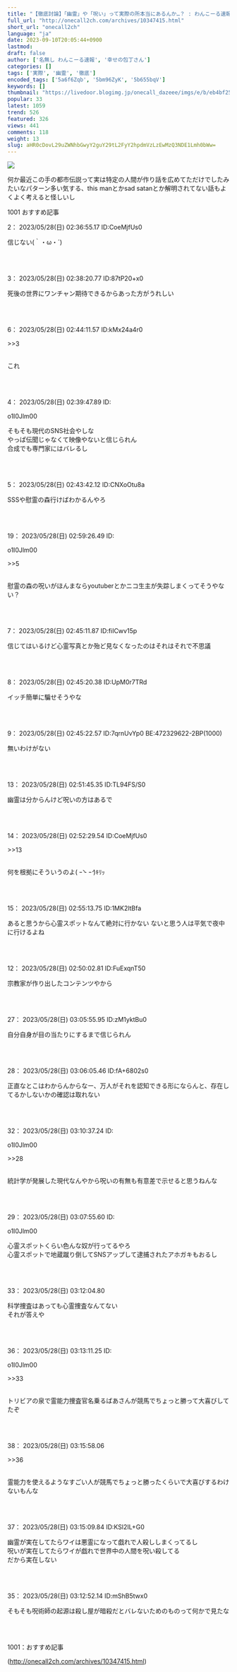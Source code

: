 ```yaml
---
title: "【徹底討論】「幽霊」や「呪い」って実際の所本当にあるんか…？ : わんこーる速報！"
full_url: "http://onecall2ch.com/archives/10347415.html"
short_url: "onecall2ch"
language: "ja"
date: 2023-09-10T20:05:44+0900
lastmod: 
draft: false
author: ['名無し わんこーる速報', '幸せの包丁さん']
categories: []
tags: ['実際', '幽霊', '徹底']
encoded_tags: ['5a6f6Zqb', '5bm96ZyK', '5b655bqV']
keywords: []
thumbnail: "https://livedoor.blogimg.jp/onecall_dazeee/imgs/e/b/eb4bf25f.jpg"
popular: 33
latest: 1059
trend: 526
featured: 326
views: 441
comments: 118
weight: 13
slug: aHR0cDovL29uZWNhbGwyY2guY29tL2FyY2hpdmVzLzEwMzQ3NDE1Lmh0bWw=
---
```


![](https://livedoor.blogimg.jp/onecall_dazeee/imgs/e/b/eb4bf25f.jpg)

<div><p>何か最近この手の都市伝説って実は特定の人間が作り話を広めてただけでしたみたいなパターン多い気する、this manとかsad satanとか解明されてない話もよくよく考えると怪しいし</p> <p class='name2'> 1001 おすすめ記事</p> <p class='name2'>2： 2023/05/28(日) 02:36:55.17 ID:CoeMjfUs0</p><p class='onecall'> 信じない(｀・ω・´) <br><br></p><br> <p class='name2'>3： 2023/05/28(日) 02:38:20.77 ID:87tP20+x0</p><p class='onecall'> 死後の世界にワンチャン期待できるからあった方がうれしい <br><br></p><br> <p class='name2'>6： 2023/05/28(日) 02:44:11.57 ID:kMx24a4r0</p><p class='onecall'> <p class='anchor'>>>3</p> <br> これ <br><br></p><br> <p class='name2'>4： 2023/05/28(日) 02:39:47.89 ID:<p>o1I0Jlm00</p></p><p class='onecall'> そもそも現代のSNS社会やしな <br> やっぱ伝聞じゃなくて映像やないと信じられん <br> 合成でも専門家にはバレるし <br><br></p><br> <p class='name2'>5： 2023/05/28(日) 02:43:42.12 ID:CNXoOtu8a</p><p class='onecall'> SSSや慰霊の森行けばわかるんやろ <br><br></p><br> <p class='name2'>19： 2023/05/28(日) 02:59:26.49 ID:<p>o1I0Jlm00</p></p><p class='onecall'> <p class='anchor'>>>5</p> <br> 慰霊の森の呪いがほんまならyoutuberとかニコ生主が失踪しまくってそうやない？ <br><br></p><br> <p class='name2'>7： 2023/05/28(日) 02:45:11.87 ID:fiICwv15p</p><p class='onecall'> 信じてはいるけど心霊写真とか殆ど見なくなったのはそれはそれで不思議 <br><br></p><br> <p class='name2'>8： 2023/05/28(日) 02:45:20.38 ID:UpM0r7TRd</p><p class='onecall'> イッチ簡単に騙せそうやな <br><br></p><br> <p class='name2'>9： 2023/05/28(日) 02:45:22.57 ID:7qrnUvYp0 BE:472329622-2BP(1000)</p><p class='onecall'> 無いわけがない <br><br></p><br> <p class='name2'>13： 2023/05/28(日) 02:51:45.35 ID:TL94FS/S0</p><p class='onecall'> 幽霊は分からんけど呪いの方はあるで <br><br></p><br> <p class='name2'>14： 2023/05/28(日) 02:52:29.54 ID:CoeMjfUs0</p><p class='onecall'> <p class='anchor'>>>13</p> <br> 何を根拠にそういうのよ( ｰ̀ - ｰ́ )ｷﾘｯ <br><br></p><br> <p class='name2'>15： 2023/05/28(日) 02:55:13.75 ID:1MK2ltBfa</p><p class='onecall'> あると思うから心霊スポットなんて絶対に行かない ないと思う人は平気で夜中に行けるよね <br><br></p><br> <p class='name2'>12： 2023/05/28(日) 02:50:02.81 ID:FuExqnT50</p><p class='onecall'> 宗教家が作り出したコンテンツやから <br><br></p><br> <p class='name2'>27： 2023/05/28(日) 03:05:55.95 ID:zM1yktBu0</p><p class='onecall'> 自分自身が目の当たりにするまで信じられん <br><br></p><br> <p class='name2'>28： 2023/05/28(日) 03:06:05.46 ID:fA+6802s0</p><p class='onecall'> 正直なとこはわからんからなー、万人がそれを認知できる形にならんと、存在してるかしないかの確認は取れない <br><br></p><br> <p class='name2'>32： 2023/05/28(日) 03:10:37.24 ID:<p>o1I0Jlm00</p></p><p class='onecall'> <p class='anchor'>>>28</p> <br> 統計学が発展した現代なんやから呪いの有無も有意差で示せると思うねんな <br><br></p><br> <p class='name2'>29： 2023/05/28(日) 03:07:55.60 ID:<p>o1I0Jlm00</p></p><p class='onecall'> 心霊スポットくらい色んな奴が行ってるやろ <br> 心霊スポットで地蔵蹴り倒してSNSアップして逮捕されたアホガキもおるし <br><br></p><br> <p class='name2'>33： 2023/05/28(日) 03:12:04.80 </p><p class='onecall'> 科学捜査はあっても心霊捜査なんてない <br> それが答えや <br><br></p><br> <p class='name2'>36： 2023/05/28(日) 03:13:11.25 ID:<p>o1I0Jlm00</p></p><p class='onecall'> <p class='anchor'>>>33</p> <br> トリビアの泉で霊能力捜査官名乗るばあさんが競馬でちょっと勝って大喜びしてたぞ <br><br></p><br> <p class='name2'>38： 2023/05/28(日) 03:15:58.06 </p><p class='onecall'> <p class='anchor'>>>36</p> <br> 霊能力を使えるようなすごい人が競馬でちょっと勝ったくらいで大喜びするわけないもんな <br><br></p><br> <p class='name2'>37： 2023/05/28(日) 03:15:09.84 ID:KSl2IL+G0</p><p class='onecall'> 幽霊が実在してたらワイは悪霊になって戯れで人殺ししまくってるし <br> 呪いが実在してたらワイが戯れで世界中の人間を呪い殺してる <br> だから実在しない <br><br></p><br> <p class='name2'>35： 2023/05/28(日) 03:12:52.14 ID:mShB5twx0</p><p class='onecall'> そもそも呪術師の起源は殺し屋が暗殺だとバレないためのものって何かで見たな <br><br></p><br> <p class='name2'>1001：おすすめ記事</p> </div>

(http://onecall2ch.com/archives/10347415.html)
